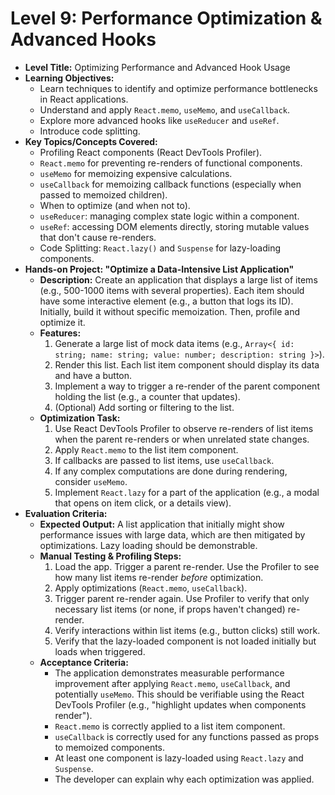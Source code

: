 # Level 9: Performance Optimization & Advanced Hooks

*   **Level Title:** Optimizing Performance and Advanced Hook Usage
*   **Learning Objectives:**
    *   Learn techniques to identify and optimize performance bottlenecks in React applications.
    *   Understand and apply `React.memo`, `useMemo`, and `useCallback`.
    *   Explore more advanced hooks like `useReducer` and `useRef`.
    *   Introduce code splitting.
*   **Key Topics/Concepts Covered:**
    *   Profiling React components (React DevTools Profiler).
    *   `React.memo` for preventing re-renders of functional components.
    *   `useMemo` for memoizing expensive calculations.
    *   `useCallback` for memoizing callback functions (especially when passed to memoized children).
    *   When to optimize (and when not to).
    *   `useReducer`: managing complex state logic within a component.
    *   `useRef`: accessing DOM elements directly, storing mutable values that don't cause re-renders.
    *   Code Splitting: `React.lazy()` and `Suspense` for lazy-loading components.
*   **Hands-on Project: "Optimize a Data-Intensive List Application"**
    *   **Description:** Create an application that displays a large list of items (e.g., 500-1000 items with several properties). Each item should have some interactive element (e.g., a button that logs its ID). Initially, build it without specific memoization. Then, profile and optimize it.
    *   **Features:**
        1.  Generate a large list of mock data items (e.g., `Array<{ id: string; name: string; value: number; description: string }>`).
        2.  Render this list. Each list item component should display its data and have a button.
        3.  Implement a way to trigger a re-render of the parent component holding the list (e.g., a counter that updates).
        4.  (Optional) Add sorting or filtering to the list.
    *   **Optimization Task:**
        1.  Use React DevTools Profiler to observe re-renders of list items when the parent re-renders or when unrelated state changes.
        2.  Apply `React.memo` to the list item component.
        3.  If callbacks are passed to list items, use `useCallback`.
        4.  If any complex computations are done during rendering, consider `useMemo`.
        5.  Implement `React.lazy` for a part of the application (e.g., a modal that opens on item click, or a details view).
*   **Evaluation Criteria:**
    *   **Expected Output:** A list application that initially might show performance issues with large data, which are then mitigated by optimizations. Lazy loading should be demonstrable.
    *   **Manual Testing & Profiling Steps:**
        1.  Load the app. Trigger a parent re-render. Use the Profiler to see how many list items re-render *before* optimization.
        2.  Apply optimizations (`React.memo`, `useCallback`).
        3.  Trigger parent re-render again. Use Profiler to verify that only necessary list items (or none, if props haven't changed) re-render.
        4.  Verify interactions within list items (e.g., button clicks) still work.
        5.  Verify that the lazy-loaded component is not loaded initially but loads when triggered.
    *   **Acceptance Criteria:**
        *   The application demonstrates measurable performance improvement after applying `React.memo`, `useCallback`, and potentially `useMemo`. This should be verifiable using the React DevTools Profiler (e.g., "highlight updates when components render").
        *   `React.memo` is correctly applied to a list item component.
        *   `useCallback` is correctly used for any functions passed as props to memoized components.
        *   At least one component is lazy-loaded using `React.lazy` and `Suspense`.
        *   The developer can explain why each optimization was applied. 